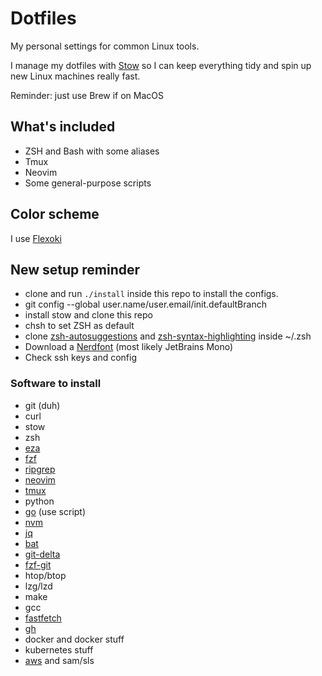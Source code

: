 # Dotfiles

My personal settings for common Linux tools.

I manage my dotfiles with [Stow](https://www.gnu.org/software/stow/) so I can keep everything tidy and spin up new Linux machines really fast.

Reminder: just use Brew if on MacOS

## What's included

- ZSH and Bash with some aliases
- Tmux
- Neovim
- Some general-purpose scripts

## Color scheme

I use [Flexoki](https://stephango.com/flexoki)

## New setup reminder

- clone and run `./install` inside this repo to install the configs. 
- git config --global user.name/user.email/init.defaultBranch
- install stow and clone this repo
- chsh to set ZSH as default
- clone [zsh-autosuggestions](https://github.com/zsh-users/zsh-autosuggestions) and [zsh-syntax-highlighting](https://github.com/zsh-users/zsh-syntax-highlighting) inside ~/.zsh
- Download a [Nerdfont](https://www.nerdfonts.com/font-downloads) (most likely JetBrains Mono)
- Check ssh keys and config

### Software to install

- git (duh)
- curl
- stow
- zsh
- [eza](https://github.com/eza-community/eza)
- [fzf](https://github.com/junegunn/fzf)
- [ripgrep](https://github.com/BurntSushi/ripgrep#installation)
- [neovim](https://github.com/neovim/neovim)
- [tmux](https://github.com/tmux/tmux/wiki)
- python
- [go](https://go.dev/) (use script)
- [nvm](https://github.com/nvm-sh/nvm)
- [jq](https://jqlang.github.io/jq/)
- [bat](https://github.com/sharkdp/bat)
- [git-delta](https://github.com/dandavison/delta)
- [fzf-git](https://github.com/junegunn/fzf-git.sh)
- htop/btop
- lzg/lzd
- make
- gcc
- [fastfetch](https://github.com/fastfetch-cli/fastfetch)
- [gh](https://github.com/cli/cli#installation)
- docker and docker stuff
- kubernetes stuff
- [aws](https://docs.aws.amazon.com/cli/latest/userguide/getting-started-install.html) and sam/sls

